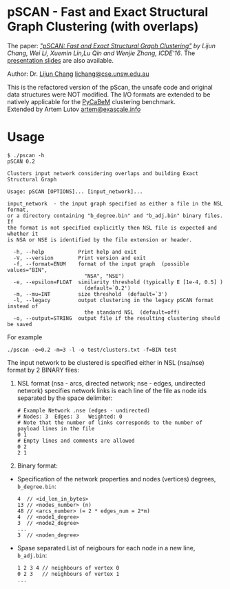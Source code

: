 # pSCAN - Fast and Exact Structural Graph Clustering (with overlaps)

The paper: *["pSCAN: Fast and Exact Structural Graph Clustering"](https://www.cse.unsw.edu.au/~ljchang/pdf/icde16-pscan.pdf) by Lijun Chang, Wei Li, Xuemin Lin,Lu Qin and Wenjie Zhang, ICDE'16*. The [presentation slides](https://www.cse.unsw.edu.au/~ljchang/pdf/icde16s-pscan.pdf) are also available.

Author: Dr. [Lijun Chang](https://www.cse.unsw.edu.au/~ljchang/) <ljchang@cse.unsw.edu.au>

This is the refactored version of the pScan, the unsafe code and original data structures were NOT modified. The I/O formats are extended to be natively applicable for the [PyCaBeM](https://github.com/eXascaleInfolab/PyCABeM) clustering benchmark.  
Extended by Artem Lutov <artem@exascale.info>

# Usage
```
$ ./pscan -h
pSCAN 0.2

Clusters input network considering overlaps and building Exact Structural Graph

Usage: pSCAN [OPTIONS]... [input_network]...

input_network  - the input graph specified as either a file in the NSL format,
or a directory containing "b_degree.bin" and "b_adj.bin" binary files. If
the format is not specified explicitly then NSL file is expected and whether it
is NSA or NSE is identified by the file extension or header.

  -h, --help           Print help and exit
  -V, --version        Print version and exit
  -f, --format=ENUM    format of the input graph  (possible values="BIN",
                         "NSA", "NSE")
  -e, --epsilon=FLOAT  similarity threshold (typically E [1e-4, 0.5] )
                         (default=`0.2')
  -m, --mu=INT         size threshold  (default=`3')
  -l, --legacy         output clustering in the legacy pSCAN format instead of
                         the standard NSL  (default=off)
  -o, --output=STRING  output file if the resulting clustering should be saved
```
For example
```
./pscan -e=0.2 -m=3 -l -o test/clusters.txt -f=BIN test
```
The input network to be clustered is specified either in NSL (nsa/nse) format by 2 BINARY files:

1. NSL format (nsa - arcs, directed network; nse - edges, undirected network) specifies network links is each line of the file as node ids separated by the space delimiter:

	```
	# Example Network .nse (edges - undirected)
	# Nodes: 3  Edges: 3   Weighted: 0
	# Note that the number of links corresponds to the number of payload lines in the file
	0 1
	# Empty lines and comments are allowed
	0 2
	2 1
	```
2. Binary format:
  - Specification of the network properties and nodes (vertices) degrees, `b_degree.bin`:

	```
	4  // <id_len_in_bytes>
	13 // <nodes_number> (n)
	48 // <arcs_number> (= 2 * edges_num = 2*m)
	4  // <node1_degree>
	3  // <node2_degree>
	...
	3  // <noden_degree>
	```
  - Spase separated List of neigbours for each node in a new line, `b_adj.bin`:

	```
	1 2 3 4 // neighbours of vertex 0
	0 2 3   // neighbours of vertex 1
	...
	```
